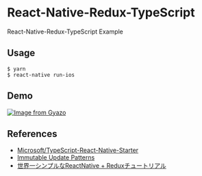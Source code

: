 # React-Native-Redux-TypeScript
React-Native-Redux-TypeScript Example

## Usage
```
$ yarn
$ react-native run-ios
```
## Demo
[![Image from Gyazo](https://i.gyazo.com/c5ee35eef3bda01ef7ac4a4ae6a36b5b.gif)](https://gyazo.com/c5ee35eef3bda01ef7ac4a4ae6a36b5b)

## References
- [Microsoft/TypeScript-React-Native-Starter](https://github.com/Microsoft/TypeScript-React-Native-Starter)
- [Immutable Update Patterns](https://redux.js.org/recipes/structuringreducers/immutableupdatepatterns)
- [世界一シンプルなReactNative + Reduxチュートリアル](https://qiita.com/loverails/items/8c46767413a3c8d15f00)

